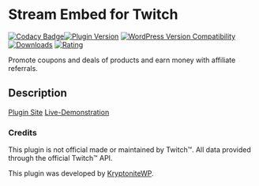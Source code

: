 # Stream Embed for Twitch
[![Codacy Badge](https://api.codacy.com/project/badge/Grade/b741230349ca4ae2b24a78f2a49c41de)](https://www.codacy.com/app/flowdee/tomparisde-twitchtv-widget?utm_source=github.com&amp;utm_medium=referral&amp;utm_content=flowdee/tomparisde-twitchtv-widget&amp;utm_campaign=Badge_Grade)[![Plugin Version](https://img.shields.io/wordpress/plugin/v/tomparisde-twitchtv-widget.svg)](https://wordpress.org/plugins/tomparisde-twitchtv-widget/) [![WordPress Version Compatibility](https://img.shields.io/wordpress/v/tomparisde-twitchtv-widget.svg)](https://wordpress.org/plugins/tomparisde-twitchtv-widget/) [![Downloads](https://img.shields.io/wordpress/plugin/dt/tomparisde-twitchtv-widget.svg)](https://wordpress.org/plugins/tomparisde-twitchtv-widget/) [![Rating](https://img.shields.io/wordpress/plugin/r/tomparisde-twitchtv-widget.svg)](https://wordpress.org/plugins/tomparisde-twitchtv-widget/)

Promote coupons and deals of products and earn money with affiliate referrals.

## Description

[Plugin Site](https://kryptonitewp.com/plugins/twitch-for-wp-free/)
[Live-Demonstration](https://kryptonitewp.com/demo/twitch-wordpress/)

### Credits

This plugin is not official made or maintained by Twitch™. All data provided through the official Twitch™ API.

This plugin was developed by [KryptoniteWP](https://kryptonitewp.com/).